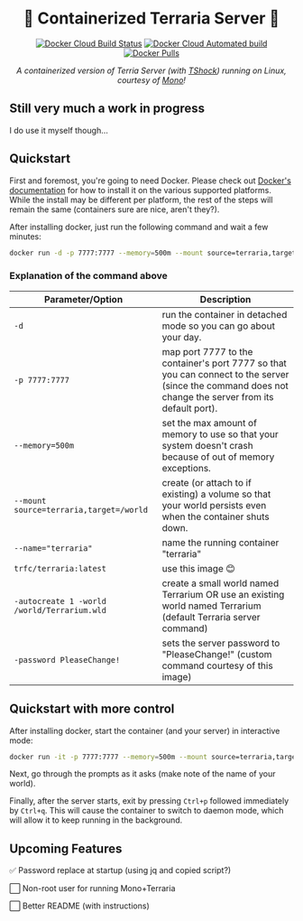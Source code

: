 <div align="center">

# 🚧 Containerized Terraria Server 🚧

[![Docker Cloud Build Status](https://img.shields.io/docker/cloud/build/trfc/terraria?style=flat-square)][dockerHub] [![Docker Cloud Automated build](https://img.shields.io/docker/cloud/automated/trfc/terraria?style=flat-square)][dockerHub] [![Docker Pulls](https://img.shields.io/docker/pulls/trfc/terraria?style=flat-square)][dockerHub]

*A containerized version of Terria Server (with [TShock](https://tshock.co/xf/index.php)) running on Linux, courtesy of [Mono](https://www.mono-project.com/)!*

</div>

## Still very much a work in progress

I do use it myself though...

## Quickstart

First and foremost, you're going to need Docker. Please check out [Docker's documentation](https://docs.docker.com/engine/install/) for how to install it on the various supported platforms. While the install may be different per platform, the rest of the steps will remain the same (containers sure are nice, aren't they?).

After installing docker, just run the following command and wait a few minutes:

```bash
docker run -d -p 7777:7777 --memory=500m --mount source=terraria,target=/world --name="terraria" trfc/terraria:latest -autocreate 1 -world /world/Terrarium.wld
```

### Explanation of the command above

| Parameter/Option | Description |
| - | - |
| `-d` | run the container in detached mode so you can go about your day. |
| `-p 7777:7777` | map port 7777 to the container's port 7777 so that you can connect to the server (since the command does not change the server from its default port). |
| `--memory=500m` | set the max amount of memory to use so that your system doesn't crash because of out of memory exceptions. |
| `--mount source=terraria,target=/world` | create (or attach to if existing) a volume so that your world persists even when the container shuts down. |
| `--name="terraria"` | name the running container "terraria" |
| `trfc/terraria:latest` | use this image 😊 |
| `-autocreate 1 -world /world/Terrarium.wld` | create a small world named Terrarium OR use an existing world named Terrarium (default Terraria server command) |
| `-password PleaseChange!` | sets the server password to "PleaseChange!" (custom command courtesy of this image) |

## Quickstart with more control

After installing docker, start the container (and your server) in interactive mode:

```bash
docker run -it -p 7777:7777 --memory=500m --mount source=terraria,target=/world --name="terraria" trfc/terraria:latest
```

Next, go through the prompts as it asks (make note of the name of your world).

Finally, after the server starts, exit by pressing `Ctrl+p` followed immediately by `Ctrl+q`. This will cause the container to switch to daemon mode, which will allow it to keep running in the background.

## Upcoming Features

✅ Password replace at startup (using jq and copied script?)

⬜ Non-root user for running Mono+Terraria

⬜ Better README (with instructions)

[dockerHub]: https://hub.docker.com/repository/docker/trfc/terraria
